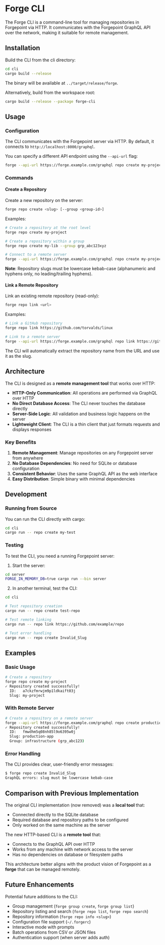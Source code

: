 # Forge CLI

The Forge CLI is a command-line tool for managing repositories in Forgepoint via HTTP. It communicates with the Forgepoint GraphQL API over the network, making it suitable for remote management.

## Installation

Build the CLI from the cli directory:

```bash
cd cli
cargo build --release
```

The binary will be available at `../target/release/forge`.

Alternatively, build from the workspace root:

```bash
cargo build --release --package forge-cli
```

## Usage

### Configuration

The CLI communicates with the Forgepoint server via HTTP. By default, it connects to `http://localhost:8000/graphql`.

You can specify a different API endpoint using the `--api-url` flag:

```bash
forge --api-url https://forge.example.com/graphql repo create my-project
```

### Commands

#### Create a Repository

Create a new repository on the server:

```bash
forge repo create <slug> [--group <group-id>]
```

Examples:

```bash
# Create a repository at the root level
forge repo create my-project

# Create a repository within a group
forge repo create my-lib --group grp_abc123xyz

# Connect to a remote server
forge --api-url https://forge.example.com/graphql repo create my-project
```

**Note**: Repository slugs must be lowercase kebab-case (alphanumeric and hyphens only, no leading/trailing hyphens).

#### Link a Remote Repository

Link an existing remote repository (read-only):

```bash
forge repo link <url>
```

Examples:

```bash
# Link a GitHub repository
forge repo link https://github.com/torvalds/linux

# Link to a remote server
forge --api-url https://forge.example.com/graphql repo link https://github.com/rust-lang/rust
```

The CLI will automatically extract the repository name from the URL and use it as the slug.

## Architecture

The CLI is designed as a **remote management tool** that works over HTTP:

- **HTTP-Only Communication**: All operations are performed via GraphQL over HTTP
- **No Direct Database Access**: The CLI never touches the database directly
- **Server-Side Logic**: All validation and business logic happens on the server
- **Lightweight Client**: The CLI is a thin client that just formats requests and displays responses

### Key Benefits

1. **Remote Management**: Manage repositories on any Forgepoint server from anywhere
2. **No Database Dependencies**: No need for SQLite or database configuration
3. **Consistent Behavior**: Uses the same GraphQL API as the web interface
4. **Easy Distribution**: Simple binary with minimal dependencies

## Development

### Running from Source

You can run the CLI directly with cargo:

```bash
cd cli
cargo run -- repo create my-test
```

### Testing

To test the CLI, you need a running Forgepoint server:

1. Start the server:
```bash
cd server
FORGE_IN_MEMORY_DB=true cargo run --bin server
```

2. In another terminal, test the CLI:
```bash
cd cli

# Test repository creation
cargo run -- repo create test-repo

# Test remote linking
cargo run -- repo link https://github.com/example/repo

# Test error handling
cargo run -- repo create Invalid_Slug
```

## Examples

### Basic Usage

```bash
# Create a repository
forge repo create my-project
✓ Repository created successfully!
  ID:   a7ckzfmrwjm9p1ldkaift03j
  Slug: my-project
```

### With Remote Server

```bash
# Create a repository on a remote server
forge --api-url https://forge.example.com/graphql repo create production-app
✓ Repository created successfully!
  ID:   fmwdhm5q08nh85l9o6395w0j
  Slug: production-app
  Group: infrastructure (grp_abc123)
```

### Error Handling

The CLI provides clear, user-friendly error messages:

```bash
$ forge repo create Invalid_Slug
GraphQL errors: slug must be lowercase kebab-case
```

## Comparison with Previous Implementation

The original CLI implementation (now removed) was a **local tool** that:
- Connected directly to the SQLite database
- Required database and repository paths to be configured
- Only worked on the same machine as the server

The new HTTP-based CLI is a **remote tool** that:
- Connects to the GraphQL API over HTTP
- Works from any machine with network access to the server
- Has no dependencies on database or filesystem paths

This architecture better aligns with the product vision of Forgepoint as a **forge** that can be managed remotely.

## Future Enhancements

Potential future additions to the CLI:

- Group management (`forge group create`, `forge group list`)
- Repository listing and search (`forge repo list`, `forge repo search`)
- Repository information (`forge repo info <slug>`)
- Configuration file support (`~/.forgerc`)
- Interactive mode with prompts
- Batch operations from CSV or JSON files
- Authentication support (when server adds auth)
